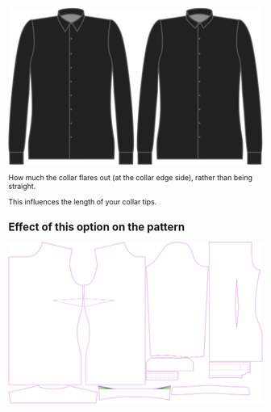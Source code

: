 ![Kragenausstellung](collarflare.svg)

How much the collar flares out (at the collar edge side), rather than being straight.

<Note>

This influences the length of your collar tips.

</Note>

## Effect of this option on the pattern
![This image shows the effect of this option by superimposing several variants that have a different value for this option](simone_collarflare_sample.svg "Effect of this option on the pattern")